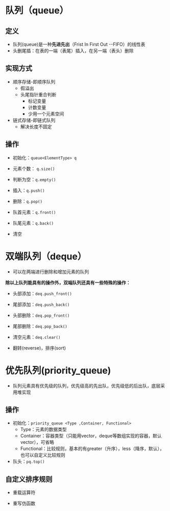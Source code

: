 # 队列（queue）

## 定义

- 队列(queue)是一种**先进先出**（Frist In First Out  --FIFO）的线性表
- 头删尾插：在表的一端（表尾）插入，在另一端（表头）删除

## 实现方式

- 顺序存储-即顺序队列
	- 假溢出
	- 头尾指针重合判断
		- 标记变量
		- 计数变量
		- 少用一个元素空间
- 链式存储-即链式队列
	- 解决长度不固定

## 操作

- 初始化：`queue<ElementType> q`

- 元素个数： `q.size()`

- 判断为空：`q.empty()`

- 插入：`q.push()`
- 删除：`q.pop()`
- 队首元素：`q.front()`
- 队尾元素：`q.back()`
- 清空

# 双端队列（deque）

- 可以在两端进行删除和增加元素的队列

**除以上队列能具有的操作外，双端队列还具有一些特殊的操作：**

- 头部添加：`deq.push_front()`

- 尾部添加：`deq.push_back()`
- 头部删除：`deq.pop_front()`
- 尾部删除：`deq.pop_back()`
- 清空元素：`deq.clear()`

- 翻转(reverse)，排序(sort)

# 优先队列(priority_queue)

- 队列元素具有优先级的队列，优先级高的先出队，优先级低的后出队，底层采用堆实现

## 操作

- 初始化：`priority_queue <Type ,Container, Functional>`
	- Type：元素的数据类型
	- Container：容器类型（只能用vector，deque等数组实现的容器，默认vector），可省略
	- Functional：比较规则，基本的有greater（升序），less（降序，默认），也可以自定义比较规则
- 队头：`pq.top()`

## 自定义排序规则

- 重载运算符

- 重写仿函数

	

